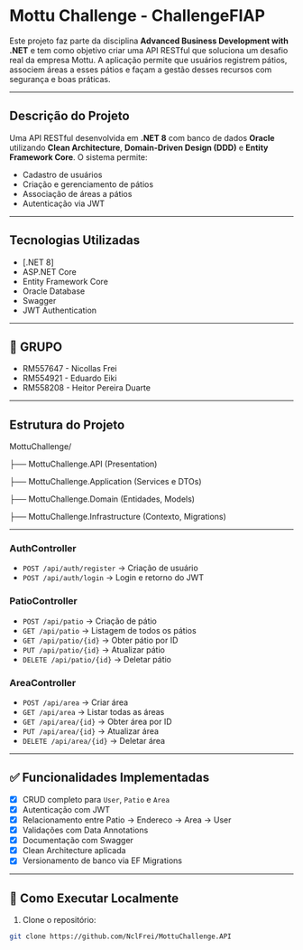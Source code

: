 # Mottu Challenge - ChallengeFIAP

Este projeto faz parte da disciplina **Advanced Business Development with .NET** e tem como objetivo criar uma API RESTful que soluciona um desafio real da empresa Mottu. A aplicação permite que usuários registrem pátios, associem áreas a esses pátios e façam a gestão desses recursos com segurança e boas práticas.

---

## Descrição do Projeto

Uma API RESTful desenvolvida em **.NET 8** com banco de dados **Oracle** utilizando **Clean Architecture**, **Domain-Driven Design (DDD)** e **Entity Framework Core**. O sistema permite:

- Cadastro de usuários
- Criação e gerenciamento de pátios
- Associação de áreas a pátios
- Autenticação via JWT

---

## Tecnologias Utilizadas

- [.NET 8]
- ASP.NET Core 
- Entity Framework Core
- Oracle Database
- Swagger
- JWT Authentication

---


## 👥 GRUPO

- RM557647 - Nicollas Frei
- RM554921 - Eduardo Eiki
- RM558208 - Heitor Pereira Duarte
  
---

## Estrutura do Projeto
MottuChallenge/

  ├── MottuChallenge.API (Presentation)

  ├── MottuChallenge.Application (Services e DTOs)

  ├── MottuChallenge.Domain (Entidades, Models)

  ├── MottuChallenge.Infrastructure (Contexto, Migrations)


---

### AuthController
- `POST /api/auth/register` → Criação de usuário
- `POST /api/auth/login` → Login e retorno do JWT

### PatioController
- `POST /api/patio` → Criação de pátio
- `GET /api/patio` → Listagem de todos os pátios
- `GET /api/patio/{id}` → Obter pátio por ID
- `PUT /api/patio/{id}` → Atualizar pátio
- `DELETE /api/patio/{id}` → Deletar pátio

###  AreaController
- `POST /api/area` → Criar área
- `GET /api/area` → Listar todas as áreas
- `GET /api/area/{id}` → Obter área por ID
- `PUT /api/area/{id}` → Atualizar área
- `DELETE /api/area/{id}` → Deletar área

---

## ✅ Funcionalidades Implementadas

- [x] CRUD completo para `User`, `Patio` e `Area`
- [x] Autenticação com JWT
- [x] Relacionamento entre Patio → Endereco → Area → User
- [x] Validações com Data Annotations
- [x] Documentação com Swagger
- [x] Clean Architecture aplicada
- [x] Versionamento de banco via EF Migrations

---

## 🧪 Como Executar Localmente

1. Clone o repositório:
```bash
git clone https://github.com/NclFrei/MottuChallenge.API
